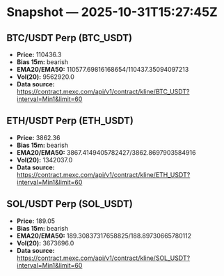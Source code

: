 # Snapshot — 2025-10-31T15:27:45Z

## BTC/USDT Perp (BTC_USDT)
- **Price:** 110436.3
- **Bias 15m:** bearish
- **EMA20/EMA50:** 110577.69816168654/110437.35094097213
- **Vol(20):** 9562920.0
- **Data source:** https://contract.mexc.com/api/v1/contract/kline/BTC_USDT?interval=Min1&limit=60

## ETH/USDT Perp (ETH_USDT)
- **Price:** 3862.36
- **Bias 15m:** bearish
- **EMA20/EMA50:** 3867.4149405782427/3862.8697903584916
- **Vol(20):** 1342037.0
- **Data source:** https://contract.mexc.com/api/v1/contract/kline/ETH_USDT?interval=Min1&limit=60

## SOL/USDT Perp (SOL_USDT)
- **Price:** 189.05
- **Bias 15m:** bearish
- **EMA20/EMA50:** 189.30837317658825/188.89730665780112
- **Vol(20):** 3673696.0
- **Data source:** https://contract.mexc.com/api/v1/contract/kline/SOL_USDT?interval=Min1&limit=60
